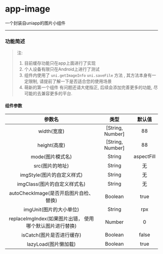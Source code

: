 # app-image
一个封装自uniapp的图片小组件

-----------------------

### 功能简述

> 注: 
> 1. 目前缓存功能只在app上面进行了实现
> 2. 个人设备有限只在Android上进行了测试
> 3. 组件内使用了 `uni.getImageInfo` `uni.saveFile` 方法 , 其方法本身有一定限制, 请提前了解一下是否适合您的使用场景
> 4. 萌新的第一个组件 有问题还请大佬指正, 后续会添加完善更多的功能, 尽可能的去兼容更多的平台. 

#### 组件参数

|    参数名    |       类型       | 默认值 |
| :----------: | :--------------: | :----: |
| width(宽度)  | [String, Number] |   88   |
| height(高度) | [String, Number] |   88   |
| mode(图片模式名) |  String |   aspectFill   |
| src(图片的地址) | String |   无   |
| imgStyle(图片的自定义样式) | String |   无   |
| imgClass(图片的自定义样式名) | String |   无   |
| autoCheckImage(是否开启图片自检、替换) | Boolean |   true   |
| imgUnit(图片的大小单位) | String |   rpx   |
| replaceImgIndex(如果图片出错， 使用哪个默认图片进行替换) | Number |   0   |
| isCatch(图片是否进行缓存) | Boolean |   false   |
| lazyLoad(图片懒加载) | Boolean |   true   |

